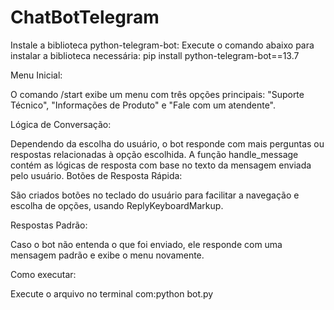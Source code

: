 # ChatBotTelegram

Instale a biblioteca python-telegram-bot: Execute o comando abaixo para instalar a biblioteca necessária: pip install python-telegram-bot==13.7


Menu Inicial:

O comando /start exibe um menu com três opções principais: "Suporte Técnico", "Informações de Produto" e "Fale com um atendente".

Lógica de Conversação:

Dependendo da escolha do usuário, o bot responde com mais perguntas ou respostas relacionadas à opção escolhida.
A função handle_message contém as lógicas de resposta com base no texto da mensagem enviada pelo usuário.
Botões de Resposta Rápida:

São criados botões no teclado do usuário para facilitar a navegação e escolha de opções, usando ReplyKeyboardMarkup.

Respostas Padrão:

Caso o bot não entenda o que foi enviado, ele responde com uma mensagem padrão e exibe o menu novamente.

Como executar:

Execute o arquivo no terminal com:python bot.py
